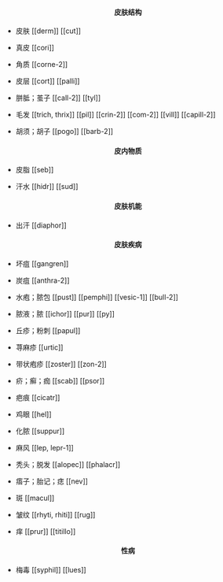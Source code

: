 
#### <span class="vocabulary">**<center>皮肤结构</center>**</span>

- 皮肤
[[derm]]
[[cut]]

- 真皮
[[cori]]

- 角质
[[corne-2]]

- 皮层
[[cort]]
[[palli]]

- 胼胝；茧子
[[call-2]]
[[tyl]]

- 毛发
[[trich, thrix]]
[[pil]]
[[crin-2]]
[[com-2]]
[[vill]]
[[capill-2]]

- 胡须；胡子
[[pogo]]
[[barb-2]]

#### <span class="vocabulary">**<center>皮内物质</center>**</span>

- 皮脂
[[seb]]

- 汗水
[[hidr]]
[[sud]]

#### <span class="vocabulary">**<center>皮肤机能</center>**</span>

- 出汗
[[diaphor]]

#### <span class="vocabulary">**<center>皮肤疾病</center>**</span>

- 坏疽
[[gangren]]

- 炭疽
[[anthra-2]]

- 水疱；脓包
[[pust]]
[[pemphi]]
[[vesic-1]]
[[bull-2]]

- 脓液；脓
[[ichor]]
[[pur]]
[[py]]

- 丘疹；粉刺
[[papul]]

- 荨麻疹
[[urtic]]

- 带状疱疹
[[zoster]]
[[zon-2]]

- 疥；癣；痂
[[scab]]
[[psor]]

- 疤痕
[[cicatr]]

- 鸡眼
[[hel]]

- 化脓
[[suppur]]

- 麻风
[[lep, lepr-1]]

- 秃头；脱发
[[alopec]]
[[phalacr]]

- 痦子；胎记；痣
[[nev]]

- 斑
[[macul]]

- 皱纹
[[rhyti, rhiti]]
[[rug]]

- 痒
[[prur]]
[[titillo]]

#### <span class="vocabulary">**<center>性病</center>**</span>

- 梅毒
[[syphil]]
[[lues]]
